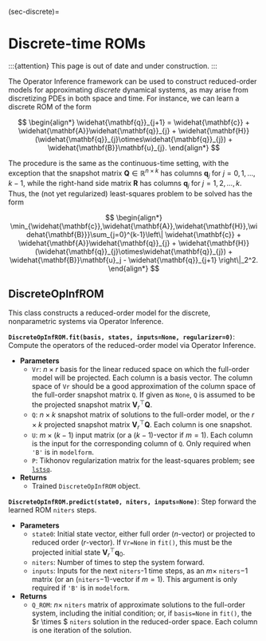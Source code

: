 (sec-discrete)=
# Discrete-time ROMs

:::{attention}
This page is out of date and under construction.
:::

The Operator Inference framework can be used to construct reduced-order models for approximating _discrete_ dynamical systems, as may arise from discretizing PDEs in both space and time.
For instance, we can learn a discrete ROM of the form

$$
\begin{align*}
    \widehat{\mathbf{q}}_{j+1}
    = \widehat{\mathbf{c}}
    + \widehat{\mathbf{A}}\widehat{\mathbf{q}}_{j}
    + \widehat{\mathbf{H}}(\widehat{\mathbf{q}}_{j}\otimes\widehat{\mathbf{q}}_{j})
    + \widehat{\mathbf{B}}\mathbf{u}_{j}.
\end{align*}
$$

The procedure is the same as the continuous-time setting, with the exception that the snapshot matrix $\mathbf{Q}\in\mathbb{R}^{n \times k}$ has columns $\mathbf{q}_{j}$ for $j = 0,1,...,k-1$, while the right-hand side matrix $\mathbf{R}$ has columns $\mathbf{q}_{j}$ for $j = 1,2,...,k$.
Thus, the (not yet regularized) least-squares problem to be solved has the form

$$
\begin{align*}
    \min_{\widehat{\mathbf{c}},\widehat{\mathbf{A}},\widehat{\mathbf{H}},\widehat{\mathbf{B}}}\sum_{j=0}^{k-1}\left\|
      \widehat{\mathbf{c}}
    + \widehat{\mathbf{A}}\widehat{\mathbf{q}}_{j}
    + \widehat{\mathbf{H}}(\widehat{\mathbf{q}}_{j}\otimes\widehat{\mathbf{q}}_{j})
    + \widehat{\mathbf{B}}\mathbf{u}_j
    - \widehat{\mathbf{q}}_{j+1}
    \right\|_2^2.
\end{align*}
$$

## DiscreteOpInfROM

This class constructs a reduced-order model for the discrete, nonparametric systems via Operator Inference.

**`DiscreteOpInfROM.fit(basis, states, inputs=None, regularizer=0)`**: Compute the operators of the reduced-order model via Operator Inference.
- **Parameters**
    - `Vr`: $n \times r$ basis for the linear reduced space on which the full-order model will be projected. Each column is a basis vector. The column space of `Vr` should be a good approximation of the column space of the full-order snapshot matrix `Q`. If given as `None`, `Q` is assumed to be the projected snapshot matrix $\mathbf{V}_{r}^{\top}\mathbf{Q}$.
    - `Q`: $n \times k$ snapshot matrix of solutions to the full-order model, or the $r \times k$ projected snapshot matrix $\mathbf{V}_{r}^{\top}\mathbf{Q}$. Each column is one snapshot.
    - `U`: $m \times (k-1)$ input matrix (or a $(k-1)$-vector if $m = 1$). Each column is the input for the corresponding column of `Q`. Only required when `'B'` is in `modelform`.
    - `P`: Tikhonov regularization matrix for the least-squares problem; see [`lstsq`](#least-squares-solvers).
- **Returns**
    - Trained `DiscreteOpInfROM` object.

**`DiscreteOpInfROM.predict(state0, niters, inputs=None)`**: Step forward the learned ROM `niters` steps.
- **Parameters**
    - `state0`: Initial state vector, either full order ($n$-vector) or projected to reduced order ($r$-vector). If `Vr=None` in `fit()`, this must be the projected initial state $\mathbf{V}_{r}^{\top}\mathbf{q}$<sub>0</sub>.
    - `niters`: Number of times to step the system forward.
    - `inputs`: Inputs for the next `niters`-1 time steps, as an $m \times$ `niters`$-1$ matrix (or an (`niters`$-1$)-vector if $m = 1$). This argument is only required if `'B'` is in `modelform`.
- **Returns**
    - `Q_ROM`: $n \times$ `niters` matrix of approximate solutions to the full-order system, including the initial condition; or, if `basis=None` in `fit()`, the $r \times $ `niters` solution in the reduced-order space. Each column is one iteration of the solution.
